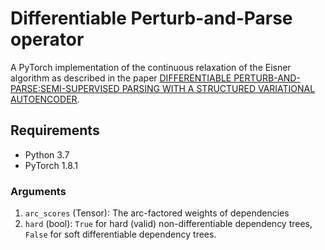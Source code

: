 # Differentiable Perturb-and-Parse operator

A PyTorch implementation of the continuous relaxation of the Eisner algorithm as described in the paper [DIFFERENTIABLE PERTURB-AND-PARSE:SEMI-SUPERVISED PARSING WITH A STRUCTURED VARIATIONAL AUTOENCODER](https://arxiv.org/pdf/1807.09875.pdf).

## Requirements
* Python 3.7
* PyTorch 1.8.1

### Arguments
1) `arc_scores` (Tensor): The arc-factored weights of dependencies
2) `hard` (bool): `True` for hard (valid) non-differentiable dependency trees, `False` for soft differentiable dependency trees.
